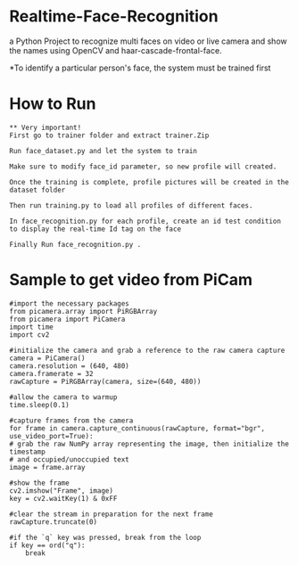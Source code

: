 # Realtime-Face-Recognition
a Python Project to recognize multi faces on video or live camera and show the names using OpenCV and haar-cascade-frontal-face.

*To identify a particular person's face, the system must be trained first

# How to Run
	** Very important!
	First go to trainer folder and extract trainer.Zip 
	
	Run face_dataset.py and let the system to train

	Make sure to modify face_id parameter, so new profile will created.

	Once the training is complete, profile pictures will be created in the dataset folder

	Then run training.py to load all profiles of different faces.

	In face_recognition.py for each profile, create an id test condition to display the real-time Id tag on the face

	Finally Run face_recognition.py .


# Sample to get video from PiCam
	#import the necessary packages
	from picamera.array import PiRGBArray
	from picamera import PiCamera
	import time
	import cv2
 
	#initialize the camera and grab a reference to the raw camera capture
	camera = PiCamera()
	camera.resolution = (640, 480)
	camera.framerate = 32
	rawCapture = PiRGBArray(camera, size=(640, 480))
 
	#allow the camera to warmup
	time.sleep(0.1)
 
	#capture frames from the camera
	for frame in camera.capture_continuous(rawCapture, format="bgr", use_video_port=True):
	# grab the raw NumPy array representing the image, then initialize the timestamp
	# and occupied/unoccupied text
	image = frame.array
 
	#show the frame
	cv2.imshow("Frame", image)
	key = cv2.waitKey(1) & 0xFF
 
	#clear the stream in preparation for the next frame
	rawCapture.truncate(0)
 
	#if the `q` key was pressed, break from the loop
	if key == ord("q"):
		break
